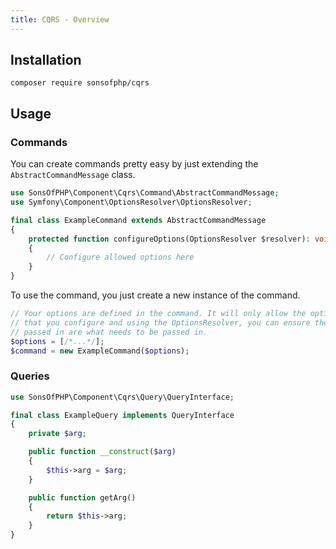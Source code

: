 ```yaml
---
title: CQRS - Overview
---
```


## Installation

```shell
composer require sonsofphp/cqrs
```

## Usage

### Commands

You can create commands pretty easy by just extending the
`AbstractCommandMessage` class.

```php
use SonsOfPHP\Component\Cqrs\Command\AbstractCommandMessage;
use Symfony\Component\OptionsResolver\OptionsResolver;

final class ExampleCommand extends AbstractCommandMessage
{
    protected function configureOptions(OptionsResolver $resolver): void
    {
        // Configure allowed options here
    }
}
```

To use the command, you just create a new instance of the command.

```php
// Your options are defined in the command. It will only allow the options
// that you configure and using the OptionsResolver, you can ensure the options
// passed in are what needs to be passed in.
$options = [/*...*/];
$command = new ExampleCommand($options);
```

### Queries

```php
use SonsOfPHP\Component\Cqrs\Query\QueryInterface;

final class ExampleQuery implements QueryInterface
{
    private $arg;

    public function __construct($arg)
    {
        $this->arg = $arg;
    }

    public function getArg()
    {
        return $this->arg;
    }
}
```
